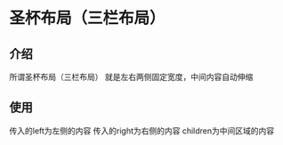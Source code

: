 # 圣杯布局（三栏布局）

## 介绍

所谓圣杯布局（三栏布局） 就是左右两侧固定宽度，中间内容自动伸缩

## 使用

传入的left为左侧的内容
传入的right为右侧的内容
children为中间区域的内容
